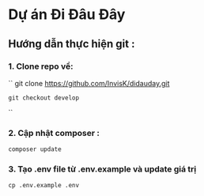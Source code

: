 # Dự án Đi Đâu Đây

## Hướng dẫn thực hiện git :

### 1. Clone repo  về:
``
    git clone https://github.com/InvisK/didauday.git

    git checkout develop
``

### 2. Cập nhật composer :
``
    composer update
``
### 3. Tạo .env file từ .env.example và update giá trị
``
    cp .env.example .env
``
